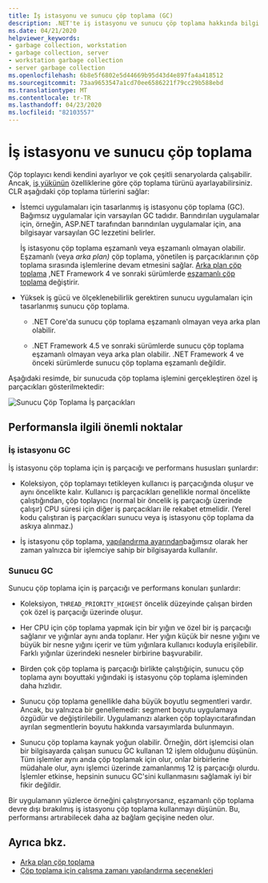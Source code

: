 ```yaml
---
title: İş istasyonu ve sunucu çöp toplama (GC)
description: .NET'te iş istasyonu ve sunucu çöp toplama hakkında bilgi edinin.
ms.date: 04/21/2020
helpviewer_keywords:
- garbage collection, workstation
- garbage collection, server
- workstation garbage collection
- server garbage collection
ms.openlocfilehash: 6b8e5f6802e5d44669b95d43d4e897fa4a418512
ms.sourcegitcommit: 73aa9653547a1cd70ee6586221f79cc29b588ebd
ms.translationtype: MT
ms.contentlocale: tr-TR
ms.lasthandoff: 04/23/2020
ms.locfileid: "82103557"
---
```

# <a name="workstation-and-server-garbage-collection"></a>İş istasyonu ve sunucu çöp toplama

Çöp toplayıcı kendi kendini ayarlıyor ve çok çeşitli senaryolarda çalışabilir. Ancak, [iş yükünün](../../core/run-time-config/garbage-collector.md#flavors-of-garbage-collection) özelliklerine göre çöp toplama türünü ayarlayabilirsiniz. CLR aşağıdaki çöp toplama türlerini sağlar:

- İstemci uygulamaları için tasarlanmış iş istasyonu çöp toplama (GC). Bağımsız uygulamalar için varsayılan GC tadıdır. Barındırılan uygulamalar için, örneğin, ASP.NET tarafından barındırılan uygulamalar için, ana bilgisayar varsayılan GC lezzetini belirler.

  İş istasyonu çöp toplama eşzamanlı veya eşzamanlı olmayan olabilir. Eşzamanlı (veya *arka plan)* çöp toplama, yönetilen iş parçacıklarının çöp toplama sırasında işlemlerine devam etmesini sağlar. [Arka plan çöp toplama](background-gc.md) ,NET Framework 4 ve sonraki sürümlerde [eşzamanlı çöp toplama](background-gc.md#concurrent-garbage-collection) değiştirir.

- Yüksek iş gücü ve ölçeklenebilirlik gerektiren sunucu uygulamaları için tasarlanmış sunucu çöp toplama.

  - .NET Core'da sunucu çöp toplama eşzamanlı olmayan veya arka plan olabilir.

  - .NET Framework 4.5 ve sonraki sürümlerde sunucu çöp toplama eşzamanlı olmayan veya arka plan olabilir. .NET Framework 4 ve önceki sürümlerde sunucu çöp toplama eşzamanlı değildir.

Aşağıdaki resimde, bir sunucuda çöp toplama işlemini gerçekleştiren özel iş parçacıkları gösterilmektedir:

![Sunucu Çöp Toplama İş parçacıkları](./media/gc-server.png)

## <a name="performance-considerations"></a>Performansla ilgili önemli noktalar

### <a name="workstation-gc"></a>İş istasyonu GC

İş istasyonu çöp toplama için iş parçacığı ve performans hususları şunlardır:

- Koleksiyon, çöp toplamayı tetikleyen kullanıcı iş parçacığında oluşur ve aynı öncelikte kalır. Kullanıcı iş parçacıkları genellikle normal öncelikte çalıştığından, çöp toplayıcı (normal bir öncelik iş parçacığı üzerinde çalışır) CPU süresi için diğer iş parçacıkları ile rekabet etmelidir. (Yerel kodu çalıştıran iş parçacıkları sunucu veya iş istasyonu çöp toplama da askıya alınmaz.)

- İş istasyonu çöp toplama, [yapılandırma ayarından](../../core/run-time-config/garbage-collector.md#systemgcservercomplus_gcserver)bağımsız olarak her zaman yalnızca bir işlemciye sahip bir bilgisayarda kullanılır.

### <a name="server-gc"></a>Sunucu GC

Sunucu çöp toplama için iş parçacığı ve performans konuları şunlardır:

- Koleksiyon, `THREAD_PRIORITY_HIGHEST` öncelik düzeyinde çalışan birden çok özel iş parçacığı üzerinde oluşur.

- Her CPU için çöp toplama yapmak için bir yığın ve özel bir iş parçacığı sağlanır ve yığınlar aynı anda toplanır. Her yığın küçük bir nesne yığını ve büyük bir nesne yığını içerir ve tüm yığınlara kullanıcı koduyla erişilebilir. Farklı yığınlar üzerindeki nesneler birbirine başvurabilir.

- Birden çok çöp toplama iş parçacığı birlikte çalıştığıiçin, sunucu çöp toplama aynı boyuttaki yığındaki iş istasyonu çöp toplama işleminden daha hızlıdır.

- Sunucu çöp toplama genellikle daha büyük boyutlu segmentleri vardır. Ancak, bu yalnızca bir genellemedir: segment boyutu uygulamaya özgüdür ve değiştirilebilir. Uygulamanızı alarken çöp toplayıcıtarafından ayrılan segmentlerin boyutu hakkında varsayımlarda bulunmayın.

- Sunucu çöp toplama kaynak yoğun olabilir. Örneğin, dört işlemcisi olan bir bilgisayarda çalışan sunucu GC kullanan 12 işlem olduğunu düşünün. Tüm işlemler aynı anda çöp toplamak için olur, onlar birbirlerine müdahale olur, aynı işlemci üzerinde zamanlanmış 12 iş parçacığı olurdu. İşlemler etkinse, hepsinin sunucu GC'sini kullanmasını sağlamak iyi bir fikir değildir.

Bir uygulamanın yüzlerce örneğini çalıştırıyorsanız, eşzamanlı çöp toplama devre dışı bırakılmış iş istasyonu çöp toplama kullanmayı düşünün. Bu, performansı artırabilecek daha az bağlam geçişine neden olur.

## <a name="see-also"></a>Ayrıca bkz.

- [Arka plan çöp toplama](background-gc.md)
- [Çöp toplama için çalışma zamanı yapılandırma seçenekleri](../../core/run-time-config/garbage-collector.md)
